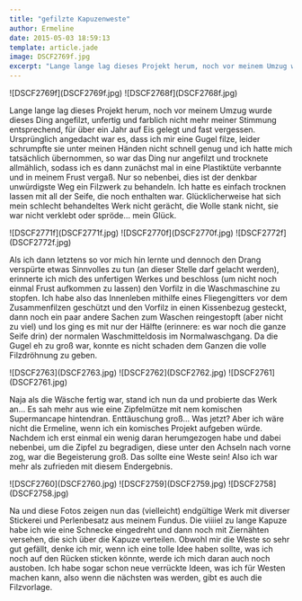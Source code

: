 ```yaml
---
title: "gefilzte Kapuzenweste"
author: Ermeline
date: 2015-05-03 18:59:13
template: article.jade
image: DSCF2769f.jpg
excerpt: "Lange lange lag dieses Projekt herum, noch vor meinem Umzug wurde dieses Ding angefilzt, unfertig und farblich nicht mehr meiner Stimmung entsprechend, für über ein Jahr auf Eis gelegt und fast vergessen."
---
```


<div id='slides' class='slideshow'>
![DSCF2769f](DSCF2769f.jpg)
![DSCF2768f](DSCF2768f.jpg)
</div>

Lange lange lag dieses Projekt herum, noch vor meinem Umzug wurde dieses
Ding angefilzt, unfertig und farblich nicht mehr meiner Stimmung
entsprechend, für über ein Jahr auf Eis gelegt und fast vergessen.
Ursprünglich angedacht war es, dass ich mir eine Gugel filze, leider
schrumpfte sie unter meinen Händen nicht schnell genug und ich hatte
mich tatsächlich übernommen, so war das Ding nur angefilzt und trocknete
allmählich, sodass ich es dann zunächst mal in eine Plastiktüte
verbannte und in meinem Frust vergaß. Nur so nebenbei, dies ist der
denkbar unwürdigste Weg ein Filzwerk zu behandeln. Ich hatte es einfach
trocknen lassen mit all der Seife, die noch enthalten war.
Glücklicherweise hat sich mein schlecht behandeltes Werk nicht gerächt,
die Wolle stank nicht, sie war nicht verklebt oder spröde... mein Glück.

<div id='slides' class='slideshow'>
![DSCF2771f](DSCF2771f.jpg)
![DSCF2770f](DSCF2770f.jpg)
![DSCF2772f](DSCF2772f.jpg)
</div>

Als ich dann letztens so vor mich hin lernte und dennoch den Drang
verspürte etwas Sinnvolles zu tun (an dieser Stelle darf gelacht
werden), erinnerte ich mich des unfertigen Werkes und beschloss (um
nicht noch einmal Frust aufkommen zu lassen) den Vorfilz in die
Waschmaschine zu stopfen. Ich habe also das Innenleben mithilfe eines
Fliegengitters vor dem Zusammenfilzen geschützt und den Vorfilz in einen
Kissenbezug gesteckt, dann noch ein paar andere Sachen zum Waschen
reingestopft (aber nicht zu viel) und los ging es mit nur der Hälfte
(erinnere: es war noch die ganze Seife drin) der normalen
Waschmitteldosis im Normalwaschgang. Da die Gugel eh zu groß war, konnte
es nicht schaden dem Ganzen die volle Filzdröhnung zu geben.

<div id='slides' class='slideshow'>
![DSCF2763](DSCF2763.jpg)
![DSCF2762](DSCF2762.jpg)
![DSCF2761](DSCF2761.jpg)
</div>

Naja als die Wäsche fertig war, stand ich nun da und probierte das Werk
an... Es sah mehr aus wie eine Zipfelmütze mit nem komischen
Supermancape hintendran. Enttäuschung groß... Was jetzt? Aber ich wäre
nicht die Ermeline, wenn ich ein komisches Projekt aufgeben würde.
Nachdem ich erst einmal ein wenig daran herumgezogen habe und dabei
nebenbei, um die Zipfel zu begradigen, diese unter den Achseln nach
vorne zog, war die Begeisterung groß. Das sollte eine Weste sein! Also
ich war mehr als zufrieden mit diesem Endergebnis.

<div id='slides' class='slideshow'>
![DSCF2760](DSCF2760.jpg)
![DSCF2759](DSCF2759.jpg)
![DSCF2758](DSCF2758.jpg)
</div>

Na und diese Fotos zeigen nun das (vielleicht) endgültige Werk mit
diverser Stickerei und Perlenbesatz aus meinem Fundus. Die viiiiel zu
lange Kapuze habe ich wie eine Schnecke eingedreht und dann noch mit
Ziernähten versehen, die sich über die Kapuze verteilen. Obwohl mir die
Weste so sehr gut gefällt, denke ich mir, wenn ich eine tolle Idee haben
sollte, was ich noch auf den Rücken sticken könnte, werde ich mich daran
auch noch austoben. Ich habe sogar schon neue verrückte Ideen, was ich
für Westen machen kann, also wenn die nächsten was werden, gibt es auch
die Filzvorlage.
